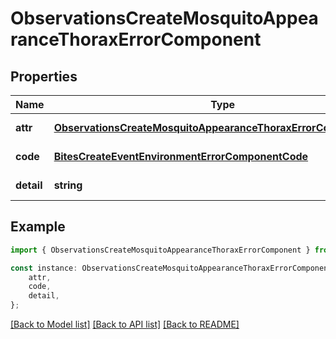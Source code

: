 # ObservationsCreateMosquitoAppearanceThoraxErrorComponent


## Properties

Name | Type | Description | Notes
------------ | ------------- | ------------- | -------------
**attr** | [**ObservationsCreateMosquitoAppearanceThoraxErrorComponentAttr**](ObservationsCreateMosquitoAppearanceThoraxErrorComponentAttr.md) |  | [default to undefined]
**code** | [**BitesCreateEventEnvironmentErrorComponentCode**](BitesCreateEventEnvironmentErrorComponentCode.md) |  | [default to undefined]
**detail** | **string** |  | [default to undefined]

## Example

```typescript
import { ObservationsCreateMosquitoAppearanceThoraxErrorComponent } from 'mosquito-alert';

const instance: ObservationsCreateMosquitoAppearanceThoraxErrorComponent = {
    attr,
    code,
    detail,
};
```

[[Back to Model list]](../README.md#documentation-for-models) [[Back to API list]](../README.md#documentation-for-api-endpoints) [[Back to README]](../README.md)

